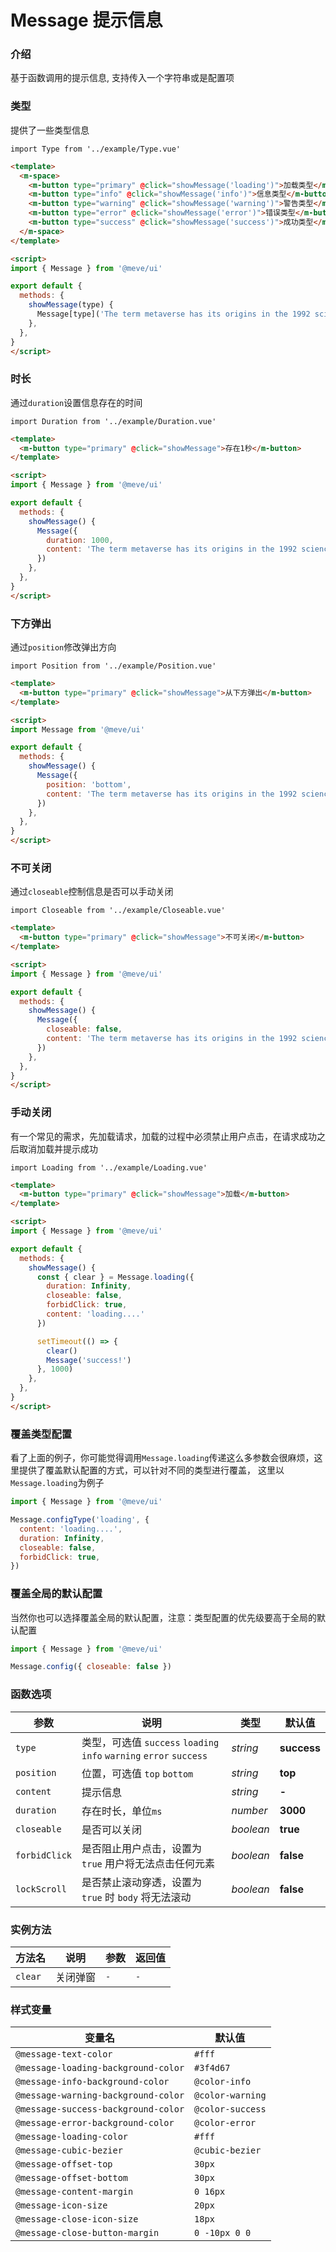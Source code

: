 # Message 提示信息

### 介绍

基于函数调用的提示信息, 支持传入一个字符串或是配置项

### 类型

提供了一些类型信息

```vue
import Type from '../example/Type.vue'
```

```html
<template>
  <m-space>
    <m-button type="primary" @click="showMessage('loading')">加载类型</m-button>
    <m-button type="info" @click="showMessage('info')">信息类型</m-button>
    <m-button type="warning" @click="showMessage('warning')">警告类型</m-button>
    <m-button type="error" @click="showMessage('error')">错误类型</m-button>
    <m-button type="success" @click="showMessage('success')">成功类型</m-button>
  </m-space>
</template>

<script>
import { Message } from '@meve/ui'

export default {
  methods: {
    showMessage(type) {
      Message[type]('The term metaverse has its origins in the 1992 science fiction novel Snow Crash as a portmanteau of meta and universe.')
    },
  },
}
</script>
```

### 时长

通过`duration`设置信息存在的时间

```vue
import Duration from '../example/Duration.vue'
```

```html
<template>
  <m-button type="primary" @click="showMessage">存在1秒</m-button>
</template>

<script>
import { Message } from '@meve/ui'

export default {
  methods: {
    showMessage() {
      Message({
        duration: 1000,
        content: 'The term metaverse has its origins in the 1992 science fiction novel Snow Crash as a portmanteau of meta and universe.'
      })
    },
  },
}
</script>
```

### 下方弹出

通过`position`修改弹出方向

```vue
import Position from '../example/Position.vue'
```

```html
<template>
  <m-button type="primary" @click="showMessage">从下方弹出</m-button>
</template>

<script>
import Message from '@meve/ui'

export default {
  methods: {
    showMessage() {
      Message({
        position: 'bottom',
        content: 'The term metaverse has its origins in the 1992 science fiction novel Snow Crash as a portmanteau of meta and universe.'
      })
    },
  },
}
</script>
```

### 不可关闭

通过`closeable`控制信息是否可以手动关闭

```vue
import Closeable from '../example/Closeable.vue'
```

```html
<template>
  <m-button type="primary" @click="showMessage">不可关闭</m-button>
</template>

<script>
import { Message } from '@meve/ui'

export default {
  methods: {
    showMessage() {
      Message({
        closeable: false,
        content: 'The term metaverse has its origins in the 1992 science fiction novel Snow Crash as a portmanteau of meta and universe.'
      })
    },
  },
}
</script>
```

### 手动关闭

有一个常见的需求，先加载请求，加载的过程中必须禁止用户点击，在请求成功之后取消加载并提示成功

```vue
import Loading from '../example/Loading.vue'
```

```html
<template>
  <m-button type="primary" @click="showMessage">加载</m-button>
</template>

<script>
import { Message } from '@meve/ui'

export default {
  methods: {
    showMessage() {
      const { clear } = Message.loading({
        duration: Infinity,
        closeable: false,
        forbidClick: true,
        content: 'loading....'
      })

      setTimeout(() => {
        clear()
        Message('success!')
      }, 1000)
    },
  },
}
</script>
```

### 覆盖类型配置

看了上面的例子，你可能觉得调用`Message.loading`传递这么多参数会很麻烦，这里提供了覆盖默认配置的方式，可以针对不同的类型进行覆盖，
这里以`Message.loading`为例子

```js
import { Message } from '@meve/ui'

Message.configType('loading', {
  content: 'loading....',
  duration: Infinity,
  closeable: false,
  forbidClick: true,
})
```

### 覆盖全局的默认配置

当然你也可以选择覆盖全局的默认配置，注意：类型配置的优先级要高于全局的默认配置

```js
import { Message } from '@meve/ui'

Message.config({ closeable: false })
```

### 函数选项

| 参数 | 说明 | 类型 | 默认值 | 
| --- | --- | --- | --- | 
| `type` | 类型，可选值 `success` `loading` `info` `warning` `error` `success` | _string_ | **success** |
| `position` | 位置，可选值 `top` `bottom` | _string_ | **top** |
| `content` | 提示信息 | _string_ | **-** |
| `duration` | 存在时长，单位`ms` | _number_ | **3000** |
| `closeable` | 是否可以关闭 | _boolean_ | **true** |
| `forbidClick` | 是否阻止用户点击，设置为 `true` 用户将无法点击任何元素 | _boolean_ | **false** |
| `lockScroll` | 是否禁止滚动穿透，设置为 `true` 时 `body` 将无法滚动 | _boolean_ | **false** |

### 实例方法

| 方法名 | 说明 | 参数 | 返回值 |
| --- | --- | --- | --- |
| `clear` | 关闭弹窗 | `-` | `-` |

### 样式变量

| 变量名 | 默认值 |
| --- | --- |
| `@message-text-color` | `#fff` |
| `@message-loading-background-color` | `#3f4d67` |
| `@message-info-background-color` | `@color-info` |
| `@message-warning-background-color` | `@color-warning` |
| `@message-success-background-color` | `@color-success` |
| `@message-error-background-color` | `@color-error` |
| `@message-loading-color` | `#fff` |
| `@message-cubic-bezier` | `@cubic-bezier` |
| `@message-offset-top` | `30px` |
| `@message-offset-bottom` | `30px` |
| `@message-content-margin` | `0 16px` |
| `@message-icon-size` | `20px` |
| `@message-close-icon-size` | `18px` |
| `@message-close-button-margin` | `0 -10px 0 0` |


